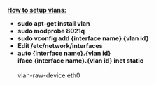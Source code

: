 <b><u>How to setup vlans:</u></b><br>
<ul>
<li><b>sudo apt-get install vlan</b></li>
<li><b>sudo modprobe 8021q</b></li>
<li><b>sudo vconfig add {interface name} {vlan id}</b></li>
<li><b>Edit /etc/network/interfaces</b></li>
<li><b>auto {interface name}.{vlan id}<br>
iface {interface name}.{vlan id} inet static</b></li><br>
vlan-raw-device eth0
</ul>


